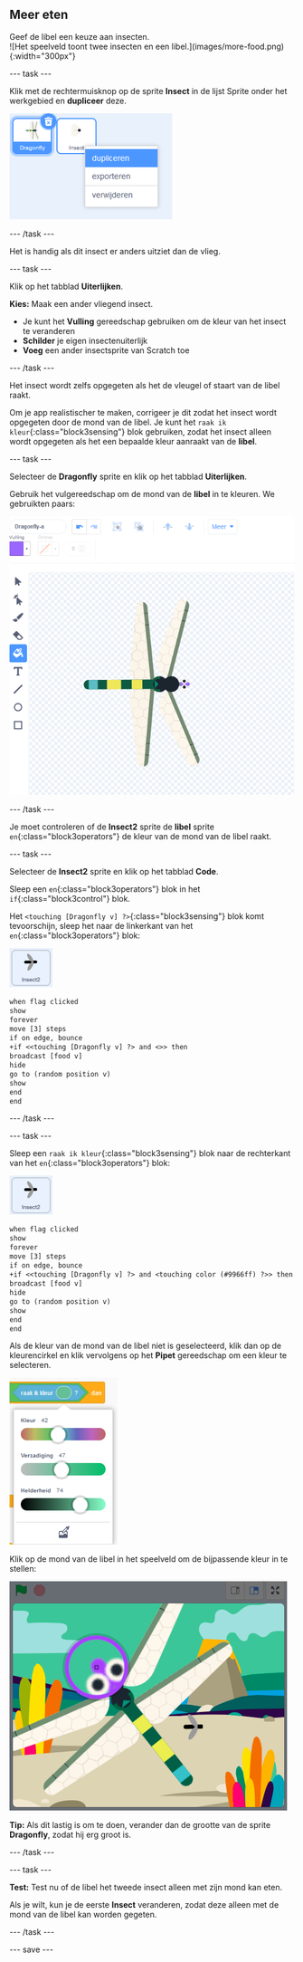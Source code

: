 ## Meer eten

<div style="display: flex; flex-wrap: wrap">
<div style="flex-basis: 200px; flex-grow: 1; margin-right: 15px;">
Geef de libel een keuze aan insecten.
</div>
<div>
![Het speelveld toont twee insecten en een libel.](images/more-food.png){:width="300px"}
</div>
</div>

--- task ---

Klik met de rechtermuisknop op de sprite **Insect** in de lijst Sprite onder het werkgebied en **dupliceer** deze.

![De sprite-lijst met de insecten-sprite geselecteerd en 'dupliceren' gemarkeerd in het menu.](images/duplicate-insect.png)

--- /task ---

Het is handig als dit insect er anders uitziet dan de vlieg.

--- task ---

Klik op het tabblad **Uiterlijken**.

**Kies:** Maak een ander vliegend insect.
+ Je kunt het **Vulling** gereedschap gebruiken om de kleur van het insect te veranderen
+ **Schilder** je eigen insectenuiterlijk
+ **Voeg** een ander insectsprite van Scratch toe

--- /task ---

Het insect wordt zelfs opgegeten als het de vleugel of staart van de libel raakt.

Om je app realistischer te maken, corrigeer je dit zodat het insect wordt opgegeten door de mond van de libel. Je kunt het `raak ik kleur`{:class="block3sensing"} blok gebruiken, zodat het insect alleen wordt opgegeten als het een bepaalde kleur aanraakt van de **libel**.

--- task ---

Selecteer de **Dragonfly** sprite en klik op het tabblad **Uiterlijken**.

Gebruik het vulgereedschap om de mond van de **libel** in te kleuren. We gebruikten paars:

![De Teken-editor met het gereedschap Vullen geselecteerd en het libelkostuum met een paarse mond.](images/dragonfly-mouth-colour.png)

--- /task ---

Je moet controleren of de **Insect2** sprite de **libel** sprite `en`{:class="block3operators"} de kleur van de mond van de libel raakt.

--- task ---

Selecteer de **Insect2** sprite en klik op het tabblad **Code**.

Sleep een `en`{:class="block3operators"} blok in het `if`{:class="block3control"} blok.

Het `<touching [Dragonfly v] ?>`{:class="block3sensing"} blok komt tevoorschijn, sleep het naar de linkerkant van het `en`{:class="block3operators"} blok:

![](images/insect2-icon.png)

```blocks3
when flag clicked
show
forever
move [3] steps 
if on edge, bounce
+if <<touching [Dragonfly v] ?> and <>> then
broadcast [food v]
hide
go to (random position v)
show
end
end
```

--- /task ---

--- task ---

Sleep een `raak ik kleur`{:class="block3sensing"} blok naar de rechterkant van het `en`{:class="block3operators"} blok:

![](images/insect2-icon.png)

```blocks3
when flag clicked
show
forever
move [3] steps
if on edge, bounce
+if <<touching [Dragonfly v] ?> and <touching color (#9966ff) ?>> then
broadcast [food v]
hide
go to (random position v)
show
end
end
```

Als de kleur van de mond van de libel niet is geselecteerd, klik dan op de kleurencirkel en klik vervolgens op het **Pipet** gereedschap om een kleur te selecteren.

![Het kleurencirkelmenu met pipetgereedschap.](images/colour-eyedropper.png)

Klik op de mond van de libel in het speelveld om de bijpassende kleur in te stellen:

![Het pipetgereedschap met markeerstift voor kleurselectie die over de paarse mond van de libel zweeft.](images/colour-select.png)

**Tip:** Als dit lastig is om te doen, verander dan de grootte van de sprite **Dragonfly**, zodat hij erg groot is.

--- /task ---

--- task ---

**Test:** Test nu of de libel het tweede insect alleen met zijn mond kan eten.

Als je wilt, kun je de eerste **Insect** veranderen, zodat deze alleen met de mond van de libel kan worden gegeten.

--- /task ---

--- save ---

